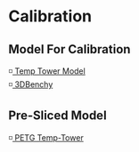 # Calibration

## Model For Calibration

<p> 
	◽<a href="https://www.thingiverse.com/thing:2493504"> Temp Tower Model </a> <br>
	◽<a href ="https://www.thingiverse.com/thing:763622" > 3DBenchy </a>

</p>

## Pre-Sliced Model
<p> 
	◽<a href="GCODE/220-260PETG_Temp_Tower.gcode"> PETG Temp-Tower</a> <br>
	

</p>
